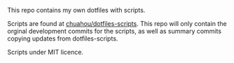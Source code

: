 This repo contains my own dotfiles with scripts.

Scripts are found at
[chuahou/dotfiles-scripts](https://github.com/chuahou/dotfiles-scripts). This
repo will only contain the orginal development commits for the scripts, as well
as summary commits copying updates from dotfiles-scripts.

Scripts under MIT licence.
